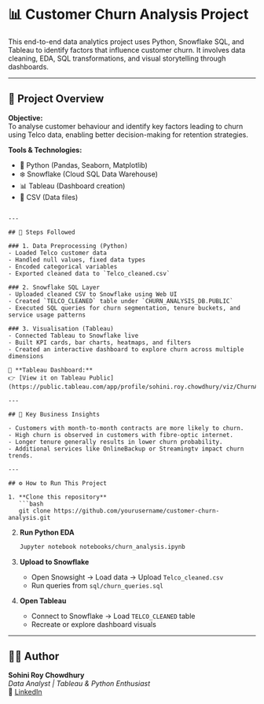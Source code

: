 
# 📊 Customer Churn Analysis Project

This end-to-end data analytics project uses Python, Snowflake SQL, and Tableau to identify factors that influence customer churn. It involves data cleaning, EDA, SQL transformations, and visual storytelling through dashboards.

---

## 🚀 Project Overview

**Objective:**  
To analyse customer behaviour and identify key factors leading to churn using Telco data, enabling better decision-making for retention strategies.

**Tools & Technologies:**
- 🐍 Python (Pandas, Seaborn, Matplotlib)
- ❄️ Snowflake (Cloud SQL Data Warehouse)
- 📊 Tableau (Dashboard creation)
- 📁 CSV (Data files)

```

---

## 📌 Steps Followed

### 1. Data Preprocessing (Python)
- Loaded Telco customer data
- Handled null values, fixed data types
- Encoded categorical variables
- Exported cleaned data to `Telco_cleaned.csv`

### 2. Snowflake SQL Layer
- Uploaded cleaned CSV to Snowflake using Web UI
- Created `TELCO_CLEANED` table under `CHURN_ANALYSIS_DB.PUBLIC`
- Executed SQL queries for churn segmentation, tenure buckets, and service usage patterns

### 3. Visualisation (Tableau)
- Connected Tableau to Snowflake live
- Built KPI cards, bar charts, heatmaps, and filters
- Created an interactive dashboard to explore churn across multiple dimensions

🔗 **Tableau Dashboard:**  
👉 [View it on Tableau Public](https://public.tableau.com/app/profile/sohini.roy.chowdhury/viz/ChurnAnalyticsOverview/Dashboard5)

---

## 📌 Key Business Insights

- Customers with month-to-month contracts are more likely to churn.
- High churn is observed in customers with fibre-optic internet.
- Longer tenure generally results in lower churn probability.
- Additional services like OnlineBackup or Streamingtv impact churn trends.

---

## ⚙️ How to Run This Project

1. **Clone this repository**
   ```bash
   git clone https://github.com/yourusername/customer-churn-analysis.git
   ```

2. **Run Python EDA**
   ```bash
   Jupyter notebook notebooks/churn_analysis.ipynb
   ```

3. **Upload to Snowflake**
   - Open Snowsight → Load data → Upload `Telco_cleaned.csv`
   - Run queries from `sql/churn_queries.sql`

4. **Open Tableau**
   - Connect to Snowflake → Load `TELCO_CLEANED` table
   - Recreate or explore dashboard visuals

---

## 👩‍💻 Author

**Sohini Roy Chowdhury**  
_Data Analyst | Tableau & Python Enthusiast_  
🔗 [LinkedIn]((https://www.linkedin.com/in/sohinirc/))
